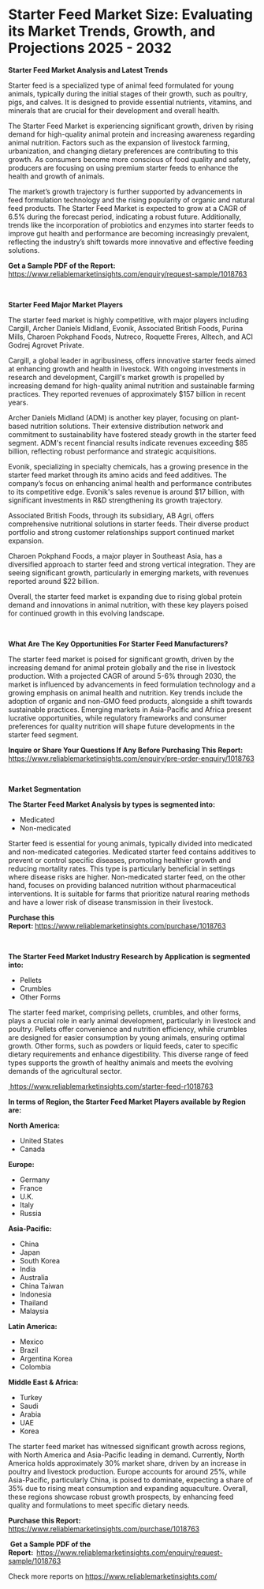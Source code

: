 <p><h1>Starter Feed Market Size: Evaluating its Market Trends, Growth, and Projections 2025 - 2032</h1></p><p><strong>Starter Feed Market Analysis and Latest Trends</strong></p>
<p><p>Starter feed is a specialized type of animal feed formulated for young animals, typically during the initial stages of their growth, such as poultry, pigs, and calves. It is designed to provide essential nutrients, vitamins, and minerals that are crucial for their development and overall health.</p><p>The Starter Feed Market is experiencing significant growth, driven by rising demand for high-quality animal protein and increasing awareness regarding animal nutrition. Factors such as the expansion of livestock farming, urbanization, and changing dietary preferences are contributing to this growth. As consumers become more conscious of food quality and safety, producers are focusing on using premium starter feeds to enhance the health and growth of animals.</p><p>The market’s growth trajectory is further supported by advancements in feed formulation technology and the rising popularity of organic and natural feed products. The Starter Feed Market is expected to grow at a CAGR of 6.5% during the forecast period, indicating a robust future. Additionally, trends like the incorporation of probiotics and enzymes into starter feeds to improve gut health and performance are becoming increasingly prevalent, reflecting the industry’s shift towards more innovative and effective feeding solutions.</p></p>
<p><strong>Get a Sample PDF of the Report:&nbsp;</strong> <a href="https://www.reliablemarketinsights.com/enquiry/request-sample/1018763?utm_campaign=3295&utm_medium=2&utm_source=Github&utm_content=ia&utm_term=30032025&utm_id=starter-feed">https://www.reliablemarketinsights.com/enquiry/request-sample/1018763</a></p>
<p>&nbsp;</p>
<p><strong>Starter Feed Major Market Players</strong></p>
<p><p>The starter feed market is highly competitive, with major players including Cargill, Archer Daniels Midland, Evonik, Associated British Foods, Purina Mills, Charoen Pokphand Foods, Nutreco, Roquette Freres, Alltech, and ACI Godrej Agrovet Private. </p><p>Cargill, a global leader in agribusiness, offers innovative starter feeds aimed at enhancing growth and health in livestock. With ongoing investments in research and development, Cargill's market growth is propelled by increasing demand for high-quality animal nutrition and sustainable farming practices. They reported revenues of approximately $157 billion in recent years.</p><p>Archer Daniels Midland (ADM) is another key player, focusing on plant-based nutrition solutions. Their extensive distribution network and commitment to sustainability have fostered steady growth in the starter feed segment. ADM's recent financial results indicate revenues exceeding $85 billion, reflecting robust performance and strategic acquisitions.</p><p>Evonik, specializing in specialty chemicals, has a growing presence in the starter feed market through its amino acids and feed additives. The company’s focus on enhancing animal health and performance contributes to its competitive edge. Evonik's sales revenue is around $17 billion, with significant investments in R&D strengthening its growth trajectory.</p><p>Associated British Foods, through its subsidiary, AB Agri, offers comprehensive nutritional solutions in starter feeds. Their diverse product portfolio and strong customer relationships support continued market expansion.</p><p>Charoen Pokphand Foods, a major player in Southeast Asia, has a diversified approach to starter feed and strong vertical integration. They are seeing significant growth, particularly in emerging markets, with revenues reported around $22 billion. </p><p>Overall, the starter feed market is expanding due to rising global protein demand and innovations in animal nutrition, with these key players poised for continued growth in this evolving landscape.</p></p>
<p>&nbsp;</p>
<p><strong>What Are The Key Opportunities For Starter Feed Manufacturers?</strong></p>
<p><p>The starter feed market is poised for significant growth, driven by the increasing demand for animal protein globally and the rise in livestock production. With a projected CAGR of around 5-6% through 2030, the market is influenced by advancements in feed formulation technology and a growing emphasis on animal health and nutrition. Key trends include the adoption of organic and non-GMO feed products, alongside a shift towards sustainable practices. Emerging markets in Asia-Pacific and Africa present lucrative opportunities, while regulatory frameworks and consumer preferences for quality nutrition will shape future developments in the starter feed segment.</p></p>
<p><strong>Inquire or Share Your Questions If Any Before Purchasing This Report:</strong> <a href="https://www.reliablemarketinsights.com/enquiry/pre-order-enquiry/1018763?utm_campaign=3295&utm_medium=2&utm_source=Github&utm_content=ia&utm_term=30032025&utm_id=starter-feed">https://www.reliablemarketinsights.com/enquiry/pre-order-enquiry/1018763</a></p>
<p>&nbsp;</p>
<p><strong>Market Segmentation</strong></p>
<p><strong>The Starter Feed Market Analysis by types is segmented into:</strong></p>
<p><ul><li>Medicated</li><li>Non-medicated</li></ul></p>
<p><p>Starter feed is essential for young animals, typically divided into medicated and non-medicated categories. Medicated starter feed contains additives to prevent or control specific diseases, promoting healthier growth and reducing mortality rates. This type is particularly beneficial in settings where disease risks are higher. Non-medicated starter feed, on the other hand, focuses on providing balanced nutrition without pharmaceutical interventions. It is suitable for farms that prioritize natural rearing methods and have a lower risk of disease transmission in their livestock.</p></p>
<p><strong>Purchase this Report:&nbsp;</strong><a href="https://www.reliablemarketinsights.com/purchase/1018763?utm_campaign=3295&utm_medium=2&utm_source=Github&utm_content=ia&utm_term=30032025&utm_id=starter-feed">https://www.reliablemarketinsights.com/purchase/1018763</a></p>
<p>&nbsp;</p>
<p><strong>The Starter Feed Market Industry Research by Application is segmented into:</strong></p>
<p><ul><li>Pellets</li><li>Crumbles</li><li>Other Forms</li></ul></p>
<p><p>The starter feed market, comprising pellets, crumbles, and other forms, plays a crucial role in early animal development, particularly in livestock and poultry. Pellets offer convenience and nutrition efficiency, while crumbles are designed for easier consumption by young animals, ensuring optimal growth. Other forms, such as powders or liquid feeds, cater to specific dietary requirements and enhance digestibility. This diverse range of feed types supports the growth of healthy animals and meets the evolving demands of the agricultural sector.</p></p>
<p><a href="https://www.reliablemarketinsights.com/starter-feed-r1018763?utm_campaign=3295&utm_medium=2&utm_source=Github&utm_content=ia&utm_term=30032025&utm_id=starter-feed">&nbsp;https://www.reliablemarketinsights.com/starter-feed-r1018763</a></p>
<p><strong>In terms of Region, the Starter Feed Market Players available by Region are:</strong></p>
<p>
    <p> <strong> North America: </strong>
        <ul>
            <li>United States</li>
            <li>Canada</li>
        </ul>
        </p> 
    <p> <strong> Europe: </strong>
        <ul>
            <li>Germany</li>
            <li>France</li>
            <li>U.K.</li>
            <li>Italy</li>
            <li>Russia</li>
        </ul>
        </p> 
    <p> <strong> Asia-Pacific: </strong>
        <ul>
            <li>China</li>
            <li>Japan</li>
            <li>South Korea</li>
            <li>India</li>
            <li>Australia</li>
            <li>China Taiwan</li>
            <li>Indonesia</li>
            <li>Thailand</li>
            <li>Malaysia</li>
        </ul>
        </p> 
    <p> <strong> Latin America: </strong>
        <ul>
            <li>Mexico</li>
            <li>Brazil</li>
            <li>Argentina Korea</li>
            <li>Colombia</li>
        </ul>
        </p> 
    <p> <strong> Middle East & Africa: </strong>
        <ul>
            <li>Turkey</li>
            <li>Saudi</li>
            <li>Arabia</li>
            <li>UAE</li>
            <li>Korea</li>
        </ul>
    </p>
    </p>
<p><p>The starter feed market has witnessed significant growth across regions, with North America and Asia-Pacific leading in demand. Currently, North America holds approximately 30% market share, driven by an increase in poultry and livestock production. Europe accounts for around 25%, while Asia-Pacific, particularly China, is poised to dominate, expecting a share of 35% due to rising meat consumption and expanding aquaculture. Overall, these regions showcase robust growth prospects, by enhancing feed quality and formulations to meet specific dietary needs.</p></p>
<p><strong>Purchase this Report: </strong><a href="https://www.reliablemarketinsights.com/purchase/1018763?utm_campaign=3295&utm_medium=2&utm_source=Github&utm_content=ia&utm_term=30032025&utm_id=starter-feed">https://www.reliablemarketinsights.com/purchase/1018763</a></p>
<p>&nbsp;<strong>Get a Sample PDF of the Report:&nbsp;&nbsp;</strong><a href="https://www.reliablemarketinsights.com/enquiry/request-sample/1018763?utm_campaign=3295&utm_medium=2&utm_source=Github&utm_content=ia&utm_term=30032025&utm_id=starter-feed">https://www.reliablemarketinsights.com/enquiry/request-sample/1018763</a></p>
<p><strong></strong></p>
<p>Check more reports on <a href="https://www.reliablemarketinsights.com/?utm_campaign=3295&utm_medium=2&utm_source=Github&utm_content=ia&utm_term=30032025&utm_id=starter-feed">https://www.reliablemarketinsights.com/</a></p>